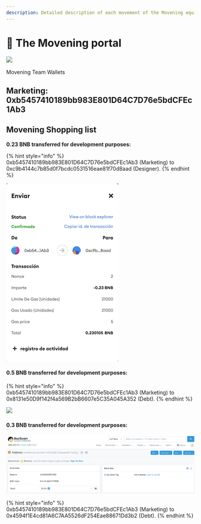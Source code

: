 ```yaml
---
description: Detailed description of each movement of the Movening equipment
---
```


# 🔮 The Movening portal

![](<../.gitbook/assets/Logo TEAM MOVENING\_Mesa de trabajo 1 copia 6 (1).jpg>)

Movening Team Wallets

## Marketing: 0xb5457410189bb983E801D64C7D76e5bdCFEc1Ab3



## Movening Shopping list

**0.23 BNB transferred for development purposes:**

{% hint style="info" %}
0xb5457410189bb983E801D64C7D76e5bdCFEc1Ab3 (Marketing)  to 0xc9b4144c7b85d0f7bcdc0531516eae81f70d8aad (Designer).
{% endhint %}

![](<../.gitbook/assets/Pago a Maikel(logos) (1).png>)

#### **0.5 BNB transferred for development purposes:**

{% hint style="info" %}
0xb5457410189bb983E801D64C7D76e5bdCFEc1Ab3 (Marketing)  to 0x8131e50D9f142f4a569B2bB6607e5C35A045A352 (Debt).
{% endhint %}

![](../.gitbook/assets/photo\_2022-07-02\_01-55-58.jpg)

#### **0.3 BNB transferred for development purposes:**

![](<../.gitbook/assets/Pago (1).png>)

{% hint style="info" %}
0xb5457410189bb983E801D64C7D76e5bdCFEc1Ab3 (Marketing)  to 0x4594f1E4cd81A6C7AA5526dF254Eae88671Dd3b2 (Debt).
{% endhint %}
